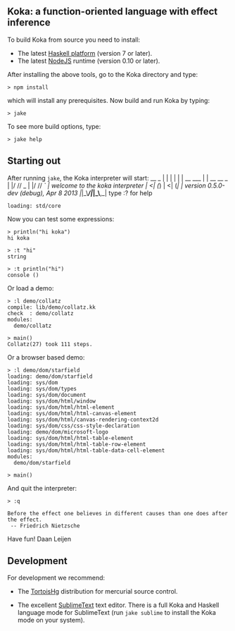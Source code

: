 Koka: a function-oriented language with effect inference
--------------------------------------------------------

To build Koka from source you need to install:

  * The latest [Haskell platform](http://www.haskell.org/platform) (version 7 or later).
  * The latest [NodeJS](http://nodejs.org) runtime (version 0.10 or later).

After installing the above tools, go to the Koka directory and type:

    > npm install

which will install any prerequisites. Now build and run Koka by typing:

    > jake 

To see more build options, type:

    > jake help


Starting out
------------

After running `jake`, the Koka interpreter will start:
    __          _
    | |        | |
    | | __ ___ | | __ __ _
    | |/ // _ \| |/ // _` | welcome to the koka interpreter
    |   <| (_) |   <| (_| | version 0.5.0-dev (debug), Apr  8 2013
    |_|\_\\___/|_|\_\\__,_| type :? for help

    loading: std/core

Now you can test some expressions:

    > println("hi koka")
    hi koka

    > :t "hi"
    string

    > :t println("hi")
    console ()

Or load a demo:

    > :l demo/collatz
    compile: lib/demo/collatz.kk
    check  : demo/collatz
    modules:
      demo/collatz

    > main()
    Collatz(27) took 111 steps.

Or a browser based demo:

    > :l demo/dom/starfield
    loading: demo/dom/starfield
    loading: sys/dom
    loading: sys/dom/types
    loading: sys/dom/document
    loading: sys/dom/html/window
    loading: sys/dom/html/html-element
    loading: sys/dom/html/html-canvas-element
    loading: sys/dom/html/canvas-rendering-context2d
    loading: sys/dom/css/css-style-declaration
    loading: demo/dom/microsoft-logo
    loading: sys/dom/html/html-table-element
    loading: sys/dom/html/html-table-row-element
    loading: sys/dom/html/html-table-data-cell-element
    modules:
      demo/dom/starfield
      
    > main()

And quit the interpreter:

    > :q

    Before the effect one believes in different causes than one does after the effect.
     -- Friedrich Nietzsche

Have fun!
  Daan Leijen


Development
-----------

For development we recommend:

  * The [TortoisHg](http://tortoisehg.bitbucket.org/download) distribution for mercurial source control.

  * The excellent [SublimeText](http://www.sublimetext.com) text editor. There is a full Koka and Haskell
    language mode for SublimeText (run `jake sublime` to install the Koka mode on your system).

